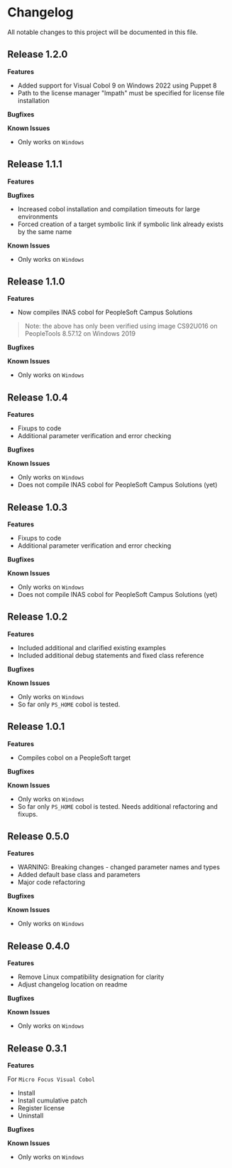 # Changelog

All notable changes to this project will be documented in this file.

## Release 1.2.0

**Features**

* Added support for Visual Cobol 9 on Windows 2022 using Puppet 8
* Path to the license manager "lmpath" must be specified for license file installation

**Bugfixes**

**Known Issues**

* Only works on `Windows`

## Release 1.1.1

**Features**

**Bugfixes**

* Increased cobol installation and compilation timeouts for large environments
* Forced creation of a target symbolic link if symbolic link already exists by the same name

**Known Issues**

* Only works on `Windows`

## Release 1.1.0

**Features**

* Now compiles INAS cobol for PeopleSoft Campus Solutions

> Note: the above has only been verified using image CS92U016 on PeopleTools 8.57.12 on Windows 2019

**Bugfixes**

**Known Issues**

* Only works on `Windows`

## Release 1.0.4

**Features**

* Fixups to code
* Additional parameter verification and error checking

**Bugfixes**

**Known Issues**

* Only works on `Windows`
* Does not compile INAS cobol for PeopleSoft Campus Solutions (yet)

## Release 1.0.3

**Features**

* Fixups to code
* Additional parameter verification and error checking

**Bugfixes**

**Known Issues**

* Only works on `Windows`
* Does not compile INAS cobol for PeopleSoft Campus Solutions (yet)

## Release 1.0.2

**Features**

* Included additional and clarified existing examples
* Included additional debug statements and fixed class reference

**Bugfixes**

**Known Issues**

* Only works on `Windows`
* So far only `PS_HOME` cobol is tested.

## Release 1.0.1

**Features**

* Compiles cobol on a PeopleSoft target

**Bugfixes**

**Known Issues**

* Only works on `Windows`
* So far only `PS_HOME` cobol is tested.  Needs additional refactoring and fixups.

## Release 0.5.0

**Features**

* WARNING: Breaking changes - changed parameter names and types
* Added default base class and parameters
* Major code refactoring

**Bugfixes**

**Known Issues**

* Only works on `Windows`

## Release 0.4.0

**Features**

* Remove Linux compatibility designation for clarity
* Adjust changelog location on readme

**Bugfixes**

**Known Issues**

* Only works on `Windows`

## Release 0.3.1

**Features**

For `Micro Focus Visual Cobol`
* Install
* Install cumulative patch
* Register license
* Uninstall

**Bugfixes**

**Known Issues**

* Only works on `Windows`

